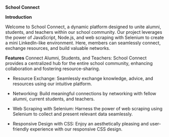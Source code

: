 

**School Connect**


**Introduction**


Welcome to School Connect, a dynamic platform designed to unite alumni, students, and teachers within our school community. Our project leverages the power of JavaScript, Node.js, and web scraping with Selenium to create a mini LinkedIn-like environment. Here, members can seamlessly connect, exchange resources, and build valuable networks.

**Features**
Connect Alumni, Students, and Teachers: School Connect provides a centralized hub for the entire school community, enhancing collaboration and fostering resource-sharing.

- Resource Exchange: Seamlessly exchange knowledge, advice, and resources using our intuitive platform.

- Networking: Build meaningful connections by networking with fellow alumni, current students, and teachers.

- Web Scraping with Selenium: Harness the power of web scraping using Selenium to collect and present relevant data seamlessly.

- Responsive Design with CSS: Enjoy an aesthetically pleasing and user-friendly experience with our responsive CSS design.
